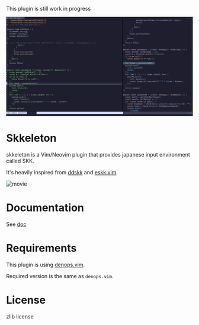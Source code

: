 This plugin is still work in progress

![2022-12-10-174306_1896x1034_scrot](https://github.com/kuuote/files/blob/main/ddu-source-git_diff.png?raw=True)


# Skkeleton

skkeleton is a Vim/Neovim plugin that provides japanese input environment called
SKK.

It's heavily inspired from [ddskk](https://github.com/skk-dev/ddskk) and
[eskk.vim](https://github.com/tyru/eskk.vim).

![movie](https://user-images.githubusercontent.com/36663503/131238795-89866efb-6064-4832-b0cf-132fbab1da94.gif)

# Documentation

See
[doc](https://github.com/kuuote/denops-skkeleton.vim/tree/main/doc/skkeleton.jax)

# Requirements

This plugin is using [denops.vim](https://github.com/vim-denops/denops.vim).

Required version is the same as `denops.vim`.

# License

zlib license
